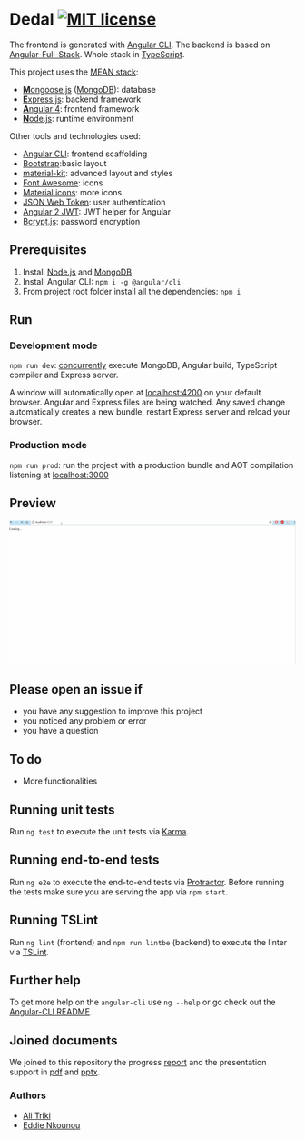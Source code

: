 # Dedal [![MIT license](http://img.shields.io/badge/license-MIT-lightgrey.svg)](http://opensource.org/licenses/MIT)


The frontend is generated with [Angular CLI](https://github.com/angular/angular-cli). The backend is based on [Angular-Full-Stack](https://github.com/DavideViolante/Angular-Full-Stack). Whole stack in [TypeScript](https://www.typescriptlang.org).

This project uses the [MEAN stack](https://en.wikipedia.org/wiki/MEAN_(software_bundle)):
* [**M**ongoose.js](http://www.mongoosejs.com) ([MongoDB](https://www.mongodb.com)): database
* [**E**xpress.js](http://expressjs.com): backend framework
* [**A**ngular 4](https://angular.io): frontend framework
* [**N**ode.js](https://nodejs.org): runtime environment

Other tools and technologies used:
* [Angular CLI](https://cli.angular.io): frontend scaffolding
* [Bootstrap](http://www.getbootstrap.com):basic layout
* [material-kit](http://demos.creative-tim.com/material-kit/index.html): advanced layout and styles
* [Font Awesome](http://fontawesome.io): icons
* [Material icons](https://material.io/icons/): more icons
* [JSON Web Token](https://jwt.io): user authentication
* [Angular 2 JWT](https://github.com/auth0/angular2-jwt): JWT helper for Angular
* [Bcrypt.js](https://github.com/dcodeIO/bcrypt.js): password encryption

## Prerequisites
1. Install [Node.js](https://nodejs.org) and [MongoDB](https://www.mongodb.com)
2. Install Angular CLI: `npm i -g @angular/cli`
3. From project root folder install all the dependencies: `npm i`

## Run
### Development mode
`npm run dev`: [concurrently](https://github.com/kimmobrunfeldt/concurrently) execute MongoDB, Angular build, TypeScript compiler and Express server.

A window will automatically open at [localhost:4200](http://localhost:4200) on your default browser. Angular and Express files are being watched. Any saved change automatically creates a new bundle, restart Express server and reload your browser.

### Production mode
`npm run prod`: run the project with a production bundle and AOT compilation listening at [localhost:3000](http://localhost:3000)

## Preview
![Preview](https://github.com/alitriki/TO52_Angular4/blob/dev/demo.gif "Preview")

## Please open an issue if
* you have any suggestion to improve this project
* you noticed any problem or error
* you have a question

## To do
* More functionalities

## Running unit tests
Run `ng test` to execute the unit tests via [Karma](https://karma-runner.github.io).

## Running end-to-end tests
Run `ng e2e` to execute the end-to-end tests via [Protractor](http://www.protractortest.org/).
Before running the tests make sure you are serving the app via `npm start`.

## Running TSLint
Run `ng lint` (frontend) and `npm run lintbe` (backend) to execute the linter via [TSLint](https://palantir.github.io/tslint/).

## Further help
To get more help on the `angular-cli` use `ng --help` or go check out the [Angular-CLI README](https://github.com/angular/angular-cli/blob/master/README.md).

## Joined documents
We joined to this repository the progress [report](https://github.com/alitriki/TO52_Angular4/blob/master/Rapport.pdf) and the presentation support in [pdf](https://github.com/alitriki/TO52_Angular4/blob/master/presentation.pdf) and [pptx](https://github.com/alitriki/TO52_Angular4/blob/master/presentation.pptx).

### Authors
* [Ali Triki](https://github.com/alitriki)
* [Eddie Nkounou](https://github.com/eddienkounou)
